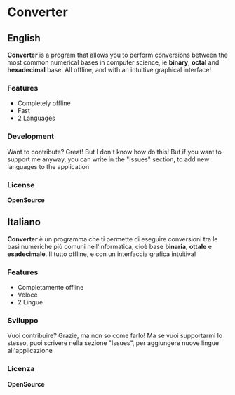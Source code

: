 # Converter




## English
**Converter** is a program that allows you to perform conversions between the most common numerical bases in computer science, ie **binary**, **octal** and **hexadecimal** base. All offline, and with an intuitive graphical interface!

### Features

- Completely offline
- Fast
- 2 Languages


### Development

Want to contribute? Great! But I don't know how do this!
But if you want to support me anyway, you can write in the "Issues" section, to add new languages to the application

### License
**OpenSource**

## Italiano
**Converter** è un programma che ti permette di eseguire conversioni tra le basi numeriche più comuni nell'informatica, cioè base **binaria**, **ottale** e **esadecimale**. Il tutto offline, e con un interfaccia grafica intuitiva!

### Features

- Completamente offline
- Veloce
- 2 Lingue

### Sviluppo

Vuoi contribuire? Grazie, ma non so come farlo!
Ma se vuoi supportarmi lo stesso, puoi scrivere nella sezione "Issues", per aggiungere nuove lingue all'applicazione

### Licenza
**OpenSource**
